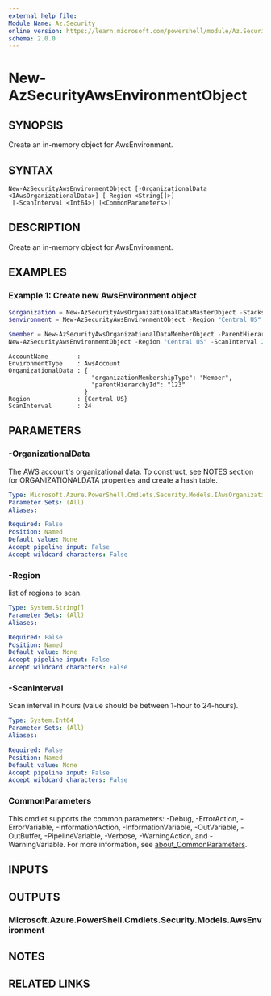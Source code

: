 ```yaml
---
external help file:
Module Name: Az.Security
online version: https://learn.microsoft.com/powershell/module/Az.Security/new-azsecurityawsenvironmentobject
schema: 2.0.0
---
```


# New-AzSecurityAwsEnvironmentObject

## SYNOPSIS
Create an in-memory object for AwsEnvironment.

## SYNTAX

```
New-AzSecurityAwsEnvironmentObject [-OrganizationalData <IAwsOrganizationalData>] [-Region <String[]>]
 [-ScanInterval <Int64>] [<CommonParameters>]
```

## DESCRIPTION
Create an in-memory object for AwsEnvironment.

## EXAMPLES

### Example 1: Create new AwsEnvironment object
```powershell
$organization = New-AzSecurityAwsOrganizationalDataMasterObject -StacksetName "myAwsStackSet" -ExcludedAccountId "123456789012"
$environment = New-AzSecurityAwsEnvironmentObject -Region "Central US" -ScanInterval 24 -OrganizationalData $organization

$member = New-AzSecurityAwsOrganizationalDataMemberObject -ParentHierarchyId "123"
New-AzSecurityAwsEnvironmentObject -Region "Central US" -ScanInterval 24 -OrganizationalData $member
```

```output
AccountName        : 
EnvironmentType    : AwsAccount
OrganizationalData : {
                       "organizationMembershipType": "Member",
                       "parentHierarchyId": "123"
                     }
Region             : {Central US}
ScanInterval       : 24
```



## PARAMETERS

### -OrganizationalData
The AWS account's organizational data.
To construct, see NOTES section for ORGANIZATIONALDATA properties and create a hash table.

```yaml
Type: Microsoft.Azure.PowerShell.Cmdlets.Security.Models.IAwsOrganizationalData
Parameter Sets: (All)
Aliases:

Required: False
Position: Named
Default value: None
Accept pipeline input: False
Accept wildcard characters: False
```

### -Region
list of regions to scan.

```yaml
Type: System.String[]
Parameter Sets: (All)
Aliases:

Required: False
Position: Named
Default value: None
Accept pipeline input: False
Accept wildcard characters: False
```

### -ScanInterval
Scan interval in hours (value should be between 1-hour to 24-hours).

```yaml
Type: System.Int64
Parameter Sets: (All)
Aliases:

Required: False
Position: Named
Default value: None
Accept pipeline input: False
Accept wildcard characters: False
```

### CommonParameters
This cmdlet supports the common parameters: -Debug, -ErrorAction, -ErrorVariable, -InformationAction, -InformationVariable, -OutVariable, -OutBuffer, -PipelineVariable, -Verbose, -WarningAction, and -WarningVariable. For more information, see [about_CommonParameters](http://go.microsoft.com/fwlink/?LinkID=113216).

## INPUTS

## OUTPUTS

### Microsoft.Azure.PowerShell.Cmdlets.Security.Models.AwsEnvironment

## NOTES

## RELATED LINKS

